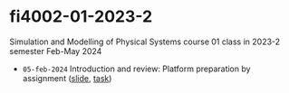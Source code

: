 # fi4002-01-2023-2
Simulation and Modelling of Physical Systems course 01 class in 2023-2 semester Feb-May 2024

+ `05-feb-2024` Introduction and review: Platform preparation by assignment ([slide](https://osf.io/z9ar6), [task](https://github.com/dudung/fi4002-01-2023-2/issues/1)) 
